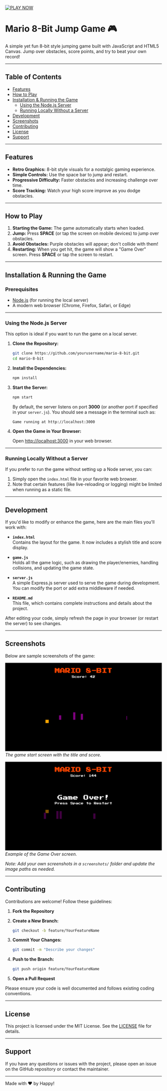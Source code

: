 <p align="center">
  
[![PLAY NOW](https://img.shields.io/badge/PLAY%20NOW-FF4500?style=for-the-badge&logo=nintendo&logoColor=black&color=FF4500&labelColor=FF4500&size=200)](https://hkhaira.github.io/mario-8-bit/)

</p>

# Mario 8-Bit Jump Game 🎮

A simple yet fun 8-bit style jumping game built with JavaScript and HTML5 Canvas. Jump over obstacles, score points, and try to beat your own record!

---

## Table of Contents

- [Features](#features)
- [How to Play](#how-to-play)
- [Installation & Running the Game](#installation--running-the-game)
  - [Using the Node.js Server](#using-the-nodejs-server)
  - [Running Locally Without a Server](#running-locally-without-a-server)
- [Development](#development)
- [Screenshots](#screenshots)
- [Contributing](#contributing)
- [License](#license)
- [Support](#support)

---

## Features

- **Retro Graphics:** 8-bit style visuals for a nostalgic gaming experience.
- **Simple Controls:** Use the space bar to jump and restart.
- **Progressive Difficulty:** Faster obstacles and increasing challenge over time.
- **Score Tracking:** Watch your high score improve as you dodge obstacles.

---

## How to Play

1. **Starting the Game:** The game automatically starts when loaded.
2. **Jump:** Press **SPACE** (or tap the screen on mobile devices) to jump over obstacles.
3. **Avoid Obstacles:** Purple obstacles will appear; don't collide with them!
4. **Restarting:** When you get hit, the game will show a "Game Over" screen. Press **SPACE** or tap the screen to restart.

---

## Installation & Running the Game

### Prerequisites

- [Node.js](https://nodejs.org/en/) (for running the local server)
- A modern web browser (Chrome, Firefox, Safari, or Edge)

---

### Using the Node.js Server

This option is ideal if you want to run the game on a local server.

1. **Clone the Repository:**

    ```bash
    git clone https://github.com/yourusername/mario-8-bit.git
    cd mario-8-bit
    ```

2. **Install the Dependencies:**

    ```bash
    npm install
    ```

3. **Start the Server:**

    ```bash
    npm start
    ```

    By default, the server listens on port **3000** (or another port if specified in your `server.js`). You should see a message in the terminal such as:

    ```
    Game running at http://localhost:3000
    ```

4. **Open the Game in Your Browser:**

    Open [http://localhost:3000](http://localhost:3000) in your web browser.

---

### Running Locally Without a Server

If you prefer to run the game without setting up a Node server, you can:

1. Simply open the `index.html` file in your favorite web browser.
2. Note that certain features (like live-reloading or logging) might be limited when running as a static file.

---

## Development

If you'd like to modify or enhance the game, here are the main files you'll work with:

- **`index.html`**  
  Contains the layout for the game. It now includes a stylish title and score display.

- **`game.js`**  
  Holds all the game logic, such as drawing the player/enemies, handling collisions, and updating the game state.

- **`server.js`**  
  A simple Express.js server used to serve the game during development. You can modify the port or add extra middleware if needed.

- **`README.md`**  
  This file, which contains complete instructions and details about the project.

After editing your code, simply refresh the page in your browser (or restart the server) to see changes.

---

## Screenshots

Below are sample screenshots of the game:

![Game Start](screenshots/newgame.png)
*The game start screen with the title and score.*

![Game Over](screenshots/gameover.png)
*Example of the Game Over screen.*

*Note: Add your own screenshots in a `screenshots/` folder and update the image paths as needed.*

---

## Contributing

Contributions are welcome! Follow these guidelines:

1. **Fork the Repository**
2. **Create a New Branch:**

    ```bash
    git checkout -b feature/YourFeatureName
    ```

3. **Commit Your Changes:**

    ```bash
    git commit -m "Describe your changes"
    ```

4. **Push to the Branch:**

    ```bash
    git push origin feature/YourFeatureName
    ```

5. **Open a Pull Request**

Please ensure your code is well documented and follows existing coding conventions.

---

## License

This project is licensed under the MIT License. See the [LICENSE](LICENSE) file for details.

---

## Support

If you have any questions or issues with the project, please open an issue on the GitHub repository or contact the maintainer.

---

Made with ❤️ by Happy!